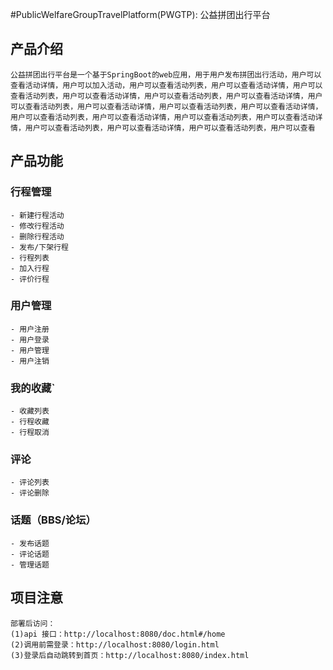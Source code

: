 #PublicWelfareGroupTravelPlatform(PWGTP): 公益拼团出行平台
## 产品介绍
    公益拼团出行平台是一个基于SpringBoot的web应用，用于用户发布拼团出行活动，用户可以查看活动详情，用户可以加入活动，用户可以查看活动列表，用户可以查看活动详情，用户可以查看活动列表，用户可以查看活动详情，用户可以查看活动列表，用户可以查看活动详情，用户可以查看活动列表，用户可以查看活动详情，用户可以查看活动列表，用户可以查看活动详情，用户可以查看活动列表，用户可以查看活动详情，用户可以查看活动列表，用户可以查看活动详情，用户可以查看活动列表，用户可以查看活动详情，用户可以查看活动列表，用户可以查看

## 产品功能
### 行程管理
    - 新建行程活动
    - 修改行程活动
    - 删除行程活动
    - 发布/下架行程
    - 行程列表
    - 加入行程
    - 评价行程
### 用户管理
    - 用户注册
    - 用户登录
    - 用户管理
    - 用户注销
### 我的收藏`
    - 收藏列表
    - 行程收藏
    - 行程取消
### 评论
    - 评论列表
    - 评论删除
### 话题（BBS/论坛）
    - 发布话题
    - 评论话题
    - 管理话题

## 项目注意
    部署后访问：
    (1)api 接口：http://localhost:8080/doc.html#/home
    (2)调用前需登录：http://localhost:8080/login.html
    (3)登录后自动跳转到首页：http://localhost:8080/index.html